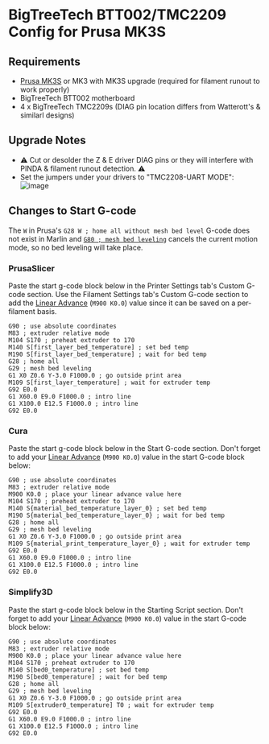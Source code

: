 # BigTreeTech BTT002/TMC2209 Config for Prusa MK3S

## Requirements
- [Prusa MK3S](https://www.prusa3d.com/original-prusa-i3-mk3/) or MK3 with MK3S upgrade (required for filament runout to work properly)
- BigTreeTech BTT002 motherboard
- 4 x BigTreeTech TMC2209s (DIAG pin location differs from Watterott's & similarl designs)

## Upgrade Notes
* ⚠️ Cut or desolder the Z & E driver DIAG pins or they will interfere with PINDA & filament runout detection. ⚠️
* Set the jumpers under your drivers to "TMC2208-UART MODE":
![image](https://user-images.githubusercontent.com/13375512/74117621-24415000-4b6d-11ea-8811-f867e187ea0c.png)

## Changes to Start G-code
The `W` in Prusa's `G28 W ; home all without mesh bed level` G-code does not exist in Marlin and [`G80 ; mesh bed leveling`](https://marlinfw.org/docs/gcode/G080.html) cancels the current motion mode, so no bed leveling will take place.

### PrusaSlicer
Paste the start g-code block below in the Printer Settings tab's Custom G-code section. Use the Filament Settings tab's Custom G-code section to add the [Linear Advance](https://marlinfw.org/docs/features/lin_advance.html) (`M900 K0.0`) value since it can be saved on a per-filament basis.
```gcode
G90 ; use absolute coordinates
M83 ; extruder relative mode
M104 S170 ; preheat extruder to 170
M140 S[first_layer_bed_temperature] ; set bed temp
M190 S[first_layer_bed_temperature] ; wait for bed temp
G28 ; home all
G29 ; mesh bed leveling
G1 X0 Z0.6 Y-3.0 F1000.0 ; go outside print area
M109 S[first_layer_temperature] ; wait for extruder temp
G92 E0.0
G1 X60.0 E9.0 F1000.0 ; intro line
G1 X100.0 E12.5 F1000.0 ; intro line
G92 E0.0
```

### Cura
Paste the start g-code block below in the Start G-code section. Don't forget to add your [Linear Advance](https://marlinfw.org/docs/features/lin_advance.html) (`M900 K0.0`) value in the start G-code block below:
```gcode
G90 ; use absolute coordinates
M83 ; extruder relative mode
M900 K0.0 ; place your linear advance value here
M104 S170 ; preheat extruder to 170
M140 S{material_bed_temperature_layer_0} ; set bed temp
M190 S{material_bed_temperature_layer_0} ; wait for bed temp
G28 ; home all
G29 ; mesh bed leveling
G1 X0 Z0.6 Y-3.0 F1000.0 ; go outside print area
M109 S{material_print_temperature_layer_0} ; wait for extruder temp
G92 E0.0
G1 X60.0 E9.0 F1000.0 ; intro line
G1 X100.0 E12.5 F1000.0 ; intro line
G92 E0.0
```

### Simplify3D
Paste the start g-code block below in the Starting Script section. Don't forget to add your [Linear Advance](https://marlinfw.org/docs/features/lin_advance.html) (`M900 K0.0`) value in the start G-code block below:
```gcode
G90 ; use absolute coordinates
M83 ; extruder relative mode
M900 K0.0 ; place your linear advance value here
M104 S170 ; preheat extruder to 170
M140 S[bed0_temperature] ; set bed temp
M190 S[bed0_temperature] ; wait for bed temp
G28 ; home all
G29 ; mesh bed leveling
G1 X0 Z0.6 Y-3.0 F1000.0 ; go outside print area
M109 S[extruder0_temperature] T0 ; wait for extruder temp
G92 E0.0
G1 X60.0 E9.0 F1000.0 ; intro line
G1 X100.0 E12.5 F1000.0 ; intro line
G92 E0.0
```